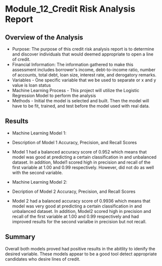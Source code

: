 # Module_12_Credit Risk Analysis Report

## Overview of the Analysis
* Purpose: The purpose of this credit risk analysis report is to determine and discover individuals that would deemed appropriate to open a line of credit. 
* Financial Information: The information gathered to make this assessment includes borrower's income, debt-to-income ratio, number of accounts, total debt, loan size, interest rate, and derogatory remarks.
* Variables - One specific variable that we be used to separate or x and y value is loan status
* Machine Learning Process - This project will utilize the Logistic Regression Model to perform the analysis
* Methods - Initial the model is selected and built. Then the model will have to be fit, trained, and test before the model used with real data.

## Results
* Machine Learning Model 1:
* Description of Model 1 Accuracy, Precision, and Recall Scores
* Model 1 had a balanced accuracy score of 0.952 which means that model was good at predicting a certain classification in and unbalanced dataset. In addition, Model1 scored high in precision and recall of the first variable at 1.00 and 0.99 respectively.  However, did not do as well with the second variable.
  
* Machine Learning Model 2:
* Decription of Model 2 Accuracy, Precision, and Recall Scores
* Model 2 had a balanced accuracy score of 0.9936 which means that model was very good at predicting a certain classification in and unbalanced dataset. In addition, Model2 scored high in precision and recall of the first variable at 1.00 and 0.99 respectively and had improved results for the second varialbe in precision but not recall.
  
## Summary
Overall both models proved had positive results in the abitlity to idenify the desired variable. These models appear to be a good tool detect appropriate candidates who desire lines of credit.
